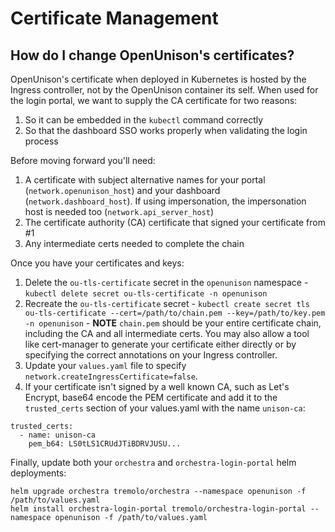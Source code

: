# Certificate Management

## How do I change OpenUnison's certificates?

OpenUnison's certificate when deployed in Kubernetes is hosted by the Ingress controller, not by the OpenUnison container its self.  When used for the login portal, we want to supply the CA certificate for two reasons:

1. So it can be embedded in the `kubectl` command correctly
2. So that the dashboard SSO works properly when validating the login process

Before moving forward you'll need:

1. A certificate with subject alternative names for your portal (`network.openunison_host`) and your dashboard (`network.dashboard_host`).  If using impersonation, the impersonation host is needed too (`network.api_server_host`)
2. The certificate authority (CA) certificate that signed your certificate from #1
3. Any intermediate certs needed to complete the chain

Once you have your certificates and keys:

1. Delete the `ou-tls-certificate` secret in the `openunison` namespace - `kubectl delete secret ou-tls-certificate -n openunison`
2. Recreate the `ou-tls-certificate` secret - `kubectl create secret tls ou-tls-certificate --cert=/path/to/chain.pem --key=/path/to/key.pem -n openunison` - **NOTE** `chain.pem` should be your entire certificate chain, including the CA and all intermediate certs.  You may also allow a tool like cert-manager to generate your certificate either directly or by specifying the correct annotations on your Ingress controller.
3. Update your `values.yaml` file to specify `network.createIngressCertificate=false`.
4. If your certificate isn't signed by a well known CA, such as Let's Encrypt, base64 encode the PEM certificate and add it to 
the `trusted_certs` section of your values.yaml with the name `unison-ca`:


```
trusted_certs:
  - name: unison-ca
    pem_b64: LS0tLS1CRUdJTiBDRVJUSU...
```

Finally, update both your `orchestra` and `orchestra-login-portal` helm deployments:

```
helm upgrade orchestra tremolo/orchestra --namespace openunison -f /path/to/values.yaml
helm install orchestra-login-portal tremolo/orchestra-login-portal --namespace openunison -f /path/to/values.yaml
```
